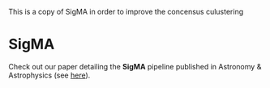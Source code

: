 This is a copy of SigMA in order to improve the concensus culustering


# SigMA

Check out our paper detailing the **SigMA** pipeline published in Astronomy & Astrophysics (see [here](https://www.aanda.org/articles/aa/full_html/2023/09/aa43690-22/aa43690-22.html)).
